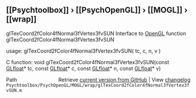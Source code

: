## [[Psychtoolbox]] &#8250; [[PsychOpenGL]] &#8250; [[MOGL]] &#8250; [[wrap]]

glTexCoord2fColor4fNormal3fVertex3fvSUN  Interface to [OpenGL](OpenGL) function glTexCoord2fColor4fNormal3fVertex3fvSUN  
  
usage:  glTexCoord2fColor4fNormal3fVertex3fvSUN( tc, c, n, v )  
  
C function:  void glTexCoord2fColor4fNormal3fVertex3fvSUN(const [GLfloat](GLfloat)\* tc, const [GLfloat](GLfloat)\* c, const [GLfloat](GLfloat)\* n, const [GLfloat](GLfloat)\* v)  




<div class="code_header" style="text-align:right;">
  <span style="float:left;">Path&nbsp;&nbsp;</span> <span class="counter">Retrieve <a href=
  "https://raw.github.com/Psychtoolbox-3/Psychtoolbox-3/beta/Psychtoolbox/PsychOpenGL/MOGL/wrap/glTexCoord2fColor4fNormal3fVertex3fvSUN.m">current version from GitHub</a> | View <a href=
  "https://github.com/Psychtoolbox-3/Psychtoolbox-3/commits/beta/Psychtoolbox/PsychOpenGL/MOGL/wrap/glTexCoord2fColor4fNormal3fVertex3fvSUN.m">changelog</a></span>
</div>
<div class="code">
  <code>Psychtoolbox/PsychOpenGL/MOGL/wrap/glTexCoord2fColor4fNormal3fVertex3fvSUN.m</code>
</div>

